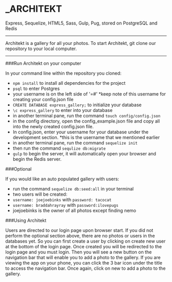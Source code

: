 _ARCHITEKT
===============

Express, Sequelize, HTML5, Sass, Gulp, Pug, stored on PostgreSQL and Redis

---

Architekt is a gallery for all your photos. To start Architekt, git clone our repository to your local computer.

---

###Run Architekt on your computer

In your command line within the repository you cloned:
- `npm install` to install all dependencies for the project
- `psql` to enter Postgres
- your username is on the left side of '=#' *keep note of this username for creating your config.json file
- `CREATE DATABASE express_gallery;` to initialize your database
- `\c express_gallery` to enter into your database
- in another terminal pane, run the command `touch config/config.json`
- in the config directory, open the config_example.json file and copy all into the newly created config.json file.
- In config.json, enter your username for your database under the development section. *this is the username that we mentioned earlier
- in another terminal pane, run the command `sequelize init`
- then run the command `sequlize db:migrate`
- `gulp` to begin the server, it will automatically open your browser and begin the Redis server.

###Optional

If you would like an auto populated gallery with users:
- run the command `sequelize db:seed:all` in your terminal
- two users will be created:
- `username: joejoebinks` with `password: tacocat`
- `username: braddahrayray` with `password:ilovepugs`
- joejoebinks is the owner of all photos except finding nemo

###Using Architekt

Users are directed to our login page upon browser start. If you did not perform the optional section above, there are no photos or users in the databases yet. So you can first create a user by clicking on create new user at the bottom of the login page. Once created you will be redirected to the login page and you must login. Then you will see a new button on the navigation bar that will enable you to add a photo to the gallery. If you are viewing the app on your phone, you can click the 3 bar icon under the title to access the navigation bar. Once again, click on new to add a photo to the gallery.
